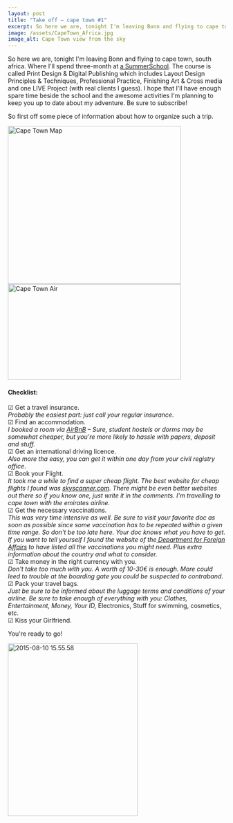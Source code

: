 ```yaml
---
layout: post
title: "Take off – cape town #1"
excerpt: So here we are, tonight I'm leaving Bonn and flying to cape town
image: /assets/CapeTown_Africa.jpg
image_alt: Cape Town view from the sky
---
```


<p>So here we are, tonight I'm leaving Bonn and flying to cape town, south africa. Where I'll spend three-month at <a href="http://friendsofdesign.net/">a SummerSchool</a>. The course is called Print Design &amp; Digital Publishing which includes Layout Design Principles &amp; Techniques, Professional Practice, Finishing Art &amp; Cross media and one LIVE Project (with real clients I guess). I hope that I'll have enough spare time beside the school and the awesome activities I'm planning to keep you up to date about my adventure. Be sure to subscribe!</p>
<p>So first off some piece of information about how to organize such a trip.</p>
<p><a href="http://blog.thibaultjanbeyer.com/wp-content/uploads/2015/08/Screen-Shot-2015-08-10-at-13.57.59.png"><img class="alignnone size-medium wp-image-1524" src="{{ site.baseurl }}/assets/Screen-Shot-2015-08-10-at-13.57.59-400x366.png" alt="Cape Town Map" width="400" height="366" /></a><a href="http://blog.thibaultjanbeyer.com/wp-content/uploads/2015/08/CapeTown_Africa.jpg"> <img class="alignnone wp-image-1523 size-medium" src="{{ site.baseurl }}/assets/CapeTown_Africa-400x222.jpg" alt="Cape Town Air" width="400" height="222" /></a></p>
<h4>Checklist:</h4>
<p><span class="Unicode">☑</span> Get a travel insurance.<br />
<em> Probably the easiest part: just call your regular insurance</em>.<br />
<span class="Unicode">☑</span> Find an accommodation.<br />
<em> I booked a room via <a href="http://airbnb.de/" target="_blank" rel="nofollow">AirBnB</a> – Sure, student hostels or dorms may be somewhat cheaper, but you're more likely to hassle with papers, deposit and stuff.</em><br />
<span class="Unicode">☑ Get an international driving licence.</span><br />
<em> Also more tha easy, you can get it within one day from your civil registry office</em>.<br />
<span class="Unicode">☑ Book your Flight.<br />
<em> It took me a while to find a super cheap flight. The best website for cheap flights I found was <a href="http://www.skyscanner.com/" target="_blank" rel="nofollow">skyscanner.com</a>. There might be even better websites out there so if you know one, just write it in the comments. I'm travelling to cape town with the emirates airline.<br />
</em>☑ Get the necessary vaccinations.<br />
<em> This was very time intensive as well. Be sure to visit your favorite doc as soon as possible since some vaccination has to be repeated within a given time range. So don't be too late here. Your doc knows what you have to get. If you want to tell yourself I found the website of the<a href="http://www.auswaertiges-amt.de/DE/Laenderinformationen/00-SiHi/SuedafrikaSicherheit.html" target="_blank" rel="nofollow"> Department for Foreign Affairs</a> to have listed all the vaccinations you might need. Plus extra information about the country and what to consider.</em><br />
☑ Take money in the right currency with you.<br />
<em>Don't take too much with you. A worth of 10-30€ is enough. More could leed to trouble at the boarding gate you could be suspected to contraband</em>.<br />
☑ Pack your travel bags.<br />
<em>Just be sure to be informed about the luggage terms and conditions of your  airline. Be sure to take enough of everything with you: Clothes, Entertainment, Money, Your ID, </em>Electronics, Stuff for swimming, cosmetics, etc.<br />
☑ Kiss your Girlfriend.<br />
</span></p>
<p>You're ready to go!</p>
<p><a href="http://blog.thibaultjanbeyer.com/wp-content/uploads/2015/08/2015-08-10-15.55.58.jpg"><img class="alignnone size-medium wp-image-1525" src="{{ site.baseurl }}/assets/2015-08-10-15.55.58-300x400.jpg" alt="2015-08-10 15.55.58" width="300" height="400" /></a></p>
<p>&nbsp;</p>
